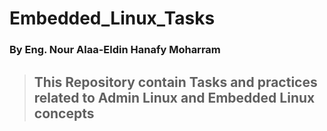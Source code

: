 # Embedded_Linux_Tasks



### By Eng. Nour Alaa-Eldin Hanafy Moharram



> ## This Repository contain Tasks and practices related to Admin Linux and Embedded Linux concepts  
